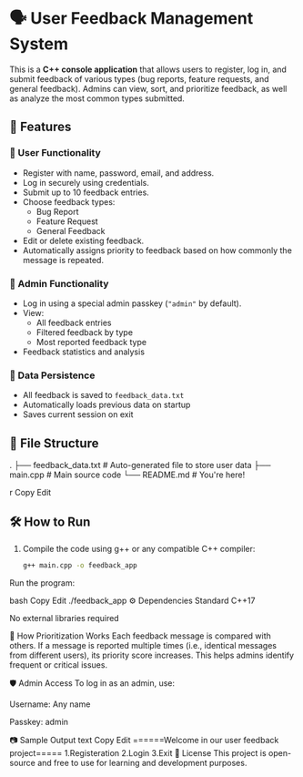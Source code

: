 # 🗣️ User Feedback Management System

This is a **C++ console application** that allows users to register, log in, and submit feedback of various types (bug reports, feature requests, and general feedback). Admins can view, sort, and prioritize feedback, as well as analyze the most common types submitted.

## 📌 Features

### 👤 User Functionality
- Register with name, password, email, and address.
- Log in securely using credentials.
- Submit up to 10 feedback entries.
- Choose feedback types: 
  - Bug Report
  - Feature Request
  - General Feedback
- Edit or delete existing feedback.
- Automatically assigns priority to feedback based on how commonly the message is repeated.

### 🔐 Admin Functionality
- Log in using a special admin passkey (`"admin"` by default).
- View:
  - All feedback entries
  - Filtered feedback by type
  - Most reported feedback type
- Feedback statistics and analysis

### 💾 Data Persistence
- All feedback is saved to `feedback_data.txt`
- Automatically loads previous data on startup
- Saves current session on exit

## 📁 File Structure

.
├── feedback_data.txt # Auto-generated file to store user data
├── main.cpp # Main source code
└── README.md # You're here!

r
Copy
Edit

## 🛠️ How to Run

1. Compile the code using g++ or any compatible C++ compiler:
   ```bash
   g++ main.cpp -o feedback_app
Run the program:

bash
Copy
Edit
./feedback_app
⚙️ Dependencies
Standard C++17

No external libraries required

🧠 How Prioritization Works
Each feedback message is compared with others. If a message is reported multiple times (i.e., identical messages from different users), its priority score increases. This helps admins identify frequent or critical issues.

🛡️ Admin Access
To log in as an admin, use:

Username: Any name

Passkey: admin

📷 Sample Output
text
Copy
Edit
======Welcome in our user feedback project=====
1.Registeration  2.Login  3.Exit
🧾 License
This project is open-source and free to use for learning and development purposes.
